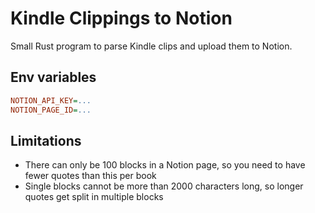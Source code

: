# Kindle Clippings to Notion

Small Rust program to parse Kindle clips and upload them to Notion.

## Env variables

```ini
NOTION_API_KEY=...
NOTION_PAGE_ID=...
```

## Limitations

<!-- TODO REMOVE DIVIDER BLOCK!!! -->
<!-- TODO Add releases + how to use! -->
- There can only be 100 blocks in a Notion page, so you need to have fewer quotes than this per book
- Single blocks cannot be more than 2000 characters long, so longer quotes get split in multiple blocks
